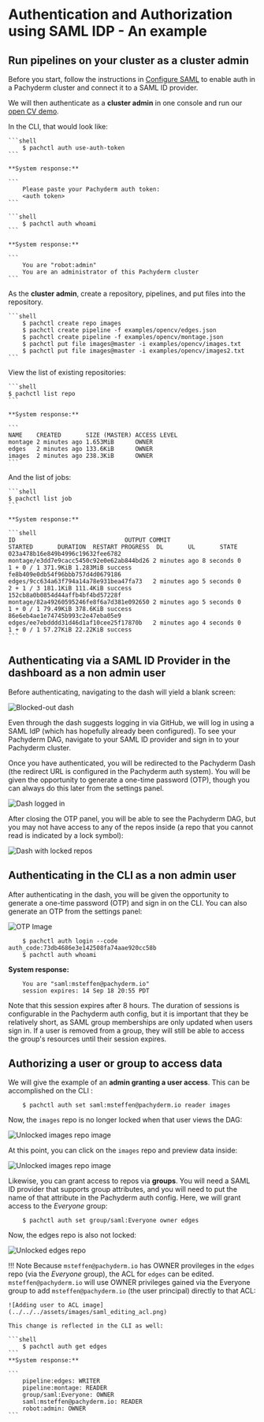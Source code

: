 # Authentication and Authorization using SAML IDP - An example

## Run pipelines on your cluster as a cluster admin
Before you start, follow the instructions in [Configure SAML](index.md) to enable auth in a
Pachyderm cluster and connect it to a SAML ID provider. 

We will then authenticate as a **cluster admin** in one console and run our [open CV
demo](https://github.com/pachyderm/pachyderm/blob/master/examples/opencv/README.md).

In the CLI, that would look like:

    ```shell
        $ pachctl auth use-auth-token
    ```

    **System response:**

    ```
        Please paste your Pachyderm auth token:
        <auth token>
    ```

    ```shell
        $ pachctl auth whoami
    ```

    **System response:**

    ```
        You are "robot:admin"
        You are an administrator of this Pachyderm cluster
    ```

As the **cluster admin**, create a repository, pipelines, and put files into the
repository.

    ```shell
        $ pachctl create repo images
        $ pachctl create pipeline -f examples/opencv/edges.json
        $ pachctl create pipeline -f examples/opencv/montage.json
        $ pachctl put file images@master -i examples/opencv/images.txt
        $ pachctl put file images@master -i examples/opencv/images2.txt
    ```

View the list of existing repositories:

    ```shell
    $ pachctl list repo
    ```

    **System response:**

    ```
    NAME    CREATED       SIZE (MASTER) ACCESS LEVEL
    montage 2 minutes ago 1.653MiB      OWNER
    edges   2 minutes ago 133.6KiB      OWNER
    images  2 minutes ago 238.3KiB      OWNER
    ```

And the list of jobs:

    ```shell
    $ pachctl list job
    ```

    **System response:**

    ```shell
    ID                               OUTPUT COMMIT                            STARTED       DURATION  RESTART PROGRESS  DL       UL       STATE
    023a478b16e849b4996c19632fee6782 montage/e3dd7e9cacc5450c92e0e62ab844bd26 2 minutes ago 8 seconds 0       1 + 0 / 1 371.9KiB 1.283MiB success
    fe8b409e0db54f96bbb757d4d0679186 edges/9cc634a63f794a14a78e931bea47fa73   2 minutes ago 5 seconds 0       2 + 1 / 3 181.1KiB 111.4KiB success
    152cb8a0b0854d44affb4bf4bd57228f montage/82a49260595246fe8f6a7d381e092650 2 minutes ago 5 seconds 0       1 + 0 / 1 79.49KiB 378.6KiB success
    86e6eb4ae1e74745b993c2e47eba05e9 edges/ee7ebdddd31d46d1af10cee25f17870b   2 minutes ago 4 seconds 0       1 + 0 / 1 57.27KiB 22.22KiB success
    ```
## Authenticating via a SAML ID Provider in the dashboard as a non admin user
Before authenticating, navigating to the dash will yield a blank screen:

![Blocked-out dash](../../../assets/images/saml_log_in.png)

Even through the dash suggests logging in via GitHub, we will log in using a
SAML IdP (which has hopefully already been configured). To see your Pachyderm
DAG, navigate to your SAML ID provider and sign in to your Pachyderm cluster.

Once you have authenticated, you will be redirected to the Pachyderm Dash (the
redirect URL is configured in the Pachyderm auth system). You will be given the
opportunity to generate a one-time password (OTP), though you can always do this
later from the settings panel.

![Dash logged in](../../../assets/images/saml_successfully_logged_in.png)

After closing the OTP panel, you will be able to see the Pachyderm DAG, but you
may not have access to any of the repos inside (a repo that you cannot read is
indicated by a lock symbol):

![Dash with locked repos](../../../assets/images/saml_dag.png)

## Authenticating in the CLI as a non admin user
After authenticating in the dash, you will be given the opportunity to generate a
one-time password (OTP) and sign in on the CLI. You can also generate an OTP
from the settings panel:

![OTP Image](../../../assets/images/saml_display_otp.png)

```shell
    $ pachctl auth login --code auth_code:73db4686e3e142508fa74aae920cc58b
    $ pachctl auth whoami
```

**System response:**

```
    You are "saml:msteffen@pachyderm.io"
    session expires: 14 Sep 18 20:55 PDT
```

Note that this session expires after 8 hours. The duration of sessions is
configurable in the Pachyderm auth config, but it is important that they be
relatively short, as SAML group memberships are only updated when users sign in.
If a user is removed from a group, they will still be able to access the group's
resources until their session expires.

## Authorizing a user or group to access data

We will give the example of an **admin granting a user access**. This can be
accomplished on the CLI :

```shell
    $ pachctl auth set saml:msteffen@pachyderm.io reader images
```

Now, the `images` repo is no longer locked when that user views the DAG:

![Unlocked images repo image](../../../assets/images/saml_dag_images_readable.png)

At this point, you can click on the `images` repo and preview data inside:

![Unlocked images repo image](../../../assets/images/saml_dag_reading_from_images.png)

Likewise, you can grant access to repos via **groups**. You will need a SAML ID
provider that supports group attributes, and you will need to put the name of that
attribute in the Pachyderm auth config. Here, we will grant access to the *Everyone*
group:

```shell
    $ pachctl auth set group/saml:Everyone owner edges
```

Now, the edges repo is also not locked:

![Unlocked edges repo](../../../assets/images/saml_dag_images_and_edges_readable.png)

!!! Note
    Because `msteffen@pachyderm.io` has OWNER provileges in the `edges` repo
    (via the *Everyone* group), the ACL for `edges` can be edited.
    `msteffen@pachyderm.io` will use OWNER privileges gained via the Everyone group
    to add `msteffen@pachyderm.io` (the user principal) directly to that ACL:

    ![Adding user to ACL image](../../../assets/images/saml_editing_acl.png)

    This change is reflected in the CLI as well:

    ```shell
        $ pachctl auth get edges
    ```
    **System response:**

    ```
        pipeline:edges: WRITER
        pipeline:montage: READER
        group/saml:Everyone: OWNER
        saml:msteffen@pachyderm.io: READER
        robot:admin: OWNER
    ```

